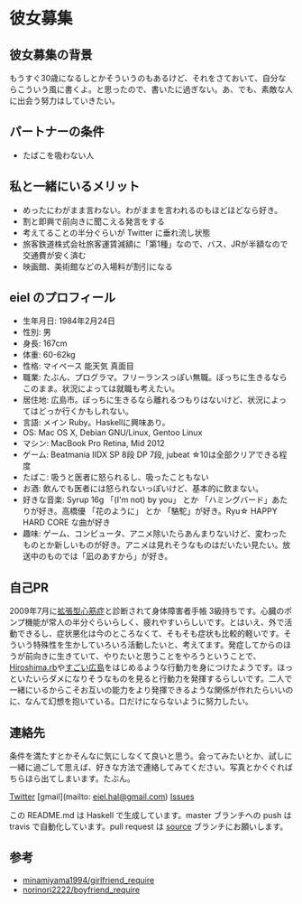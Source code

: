 # 彼女募集

## 彼女募集の背景

もうすぐ30歳になるしとかそういうのもあるけど、それをさておいて、自分ならこういう風に書くよ。と思ったので、書いたに過ぎない。あ、でも、素敵な人に出会う努力はしていきたい。

## パートナーの条件

* たばこを吸わない人

## 私と一緒にいるメリット

* めったにわがまま言わない。わがままを言われるのもほどほどなら好き。
* 割と即興で前向きに聞こえる発言をする
* 考えてることの半分ぐらいが Twitter に垂れ流し状態
* 旅客鉄道株式会社旅客運賃減額に「第1種」なので、バス、JRが半額なので交通費が安く済む
* 映画館、美術館などの入場料が割引になる

## eiel のプロフィール

* 生年月日: 1984年2月24日
* 性別: 男
* 身長: 167cm
* 体重: 60-62kg
* 性格: マイペース 能天気 真面目
* 職業: たぶん、プログラマ。フリーランスっぽい無職。ぼっちに生きるならこのまま。状況によっては就職も考えたい。
* 居住地: 広島市。ぼっちに生きるなら離れるつもりはないけど、状況によってはどっか行くかもしれない。
* 言語: メイン Ruby。Haskellに興味あり。
* OS: Mac OS X, Debian GNU/Linux, Gentoo Linux
* マシン: MacBook Pro Retina, Mid 2012
* ゲーム: Beatmania IIDX SP 8段 DP 7段, jubeat ☆10は全部クリアできる程度
* たばこ: 吸うと医者に怒られるし、吸ったこともない
* お酒: 飲んでも医者には怒られないっぽいけど、基本的に飲まない。
* 好きな音楽: Syrup 16g 「(I'm not) by you」 とか 「ハミングバード」あたりが好き。高橋優 「花のように」 とか 「駱駝」が好き。Ryu☆ HAPPY HARD CORE な曲が好き
* 趣味: ゲーム、コンピュータ、アニメ除いたらあんまりないけど、変わったものとか新しいものが好き。アニメは見れそうなものはだいたい見たい。放送中のものでは「凪のあすから」が好き。

## 自己PR

2009年7月に[拡張型心筋症](http://www.nanbyou.or.jp/entry/155)と診断されて身体障害者手帳 3級持ちです。心臓のポンプ機能が常人の半分ぐらいらしく、疲れやすいらしいです。とはいえ、外で活動できるし、症状悪化は今のところなくて、そもそも症状も比較的軽いです。そういう特殊性を生かしていろいろ活動したいと、考えてます。発症してからのほうが前向きに生きていて、やりたいと思うことをやろうということで、[Hiroshima.rb](http://hiroshimarb.github.io/)や[すごい広島](http://great-h.github.io/)をはじめるような行動力を身につけたようです。ほっといたいらダメになりそうなものを見ると行動力を発揮するらしいです。二人で一緒にいるからこそお互いの能力をより発揮できるような関係が作れたらいいのに、なんて幻想を抱いている。口だけにならないように努力したい。

## 連絡先

条件を満たすとかそんなに気にしなくて良いと思う。会ってみたいとか、試しに一緒に過ごして思えば、好きな方法で連絡してみてください。写真とかぐぐればちらほら出てしまいます。たぶん。

[Twitter](https://twitter.com/eielh) [gmail](mailto: eiel.hal@gmail.com) [Issues](https://github.com/eiel/need_a_girlfriend/issues)

この README.md は Haskell で生成しています。master ブランチへの push は travis で自動化しています。pull request は [source](https://github.com/eiel/need_a_girlfriend/tree/source) ブランチにお願いします。

## 参考

* [minamiyama1994/girlfriend_require](https://github.com/minamiyama1994/girlfriend_require)
* [norinori2222/boyfriend_require](https://github.com/norinori2222/boyfriend_require)


